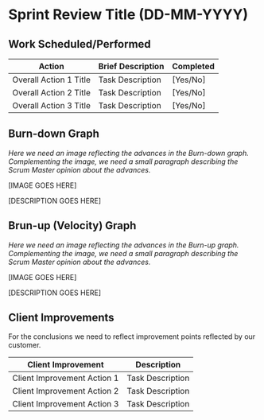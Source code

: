 # Sprint Review Title (DD-MM-YYYY)

## Work Scheduled/Performed

| Action  | Brief Description  | Completed  
|---|---|---|
| Overall Action 1 Title  | Task Description  |   [Yes/No] |
| Overall Action 2 Title |  Task Description |  [Yes/No] |
| Overall Action 3 Title |  Task Description |  [Yes/No] |

## Burn-down Graph

*Here we need an image reflecting the advances in the Burn-down graph. Complementing the image, we need a small paragraph describing the Scrum Master opinion about the advances.*

[IMAGE GOES HERE]

[DESCRIPTION GOES HERE]


## Brun-up (Velocity) Graph
*Here we need an image reflecting the advances in the Burn-up graph. Complementing the image, we need a small paragraph describing the Scrum Master opinion about the advances.*

[IMAGE GOES HERE]

[DESCRIPTION GOES HERE]

## Client Improvements 

For the conclusions we need to reflect improvement points reflected by our customer. 

| Client Improvement  | Description |  
|---|---|
| Client Improvement Action 1 | Task Description  |  
| Client Improvement Action 2  |  Task Description | 
| Client Improvement Action 3  |  Task Description | 
